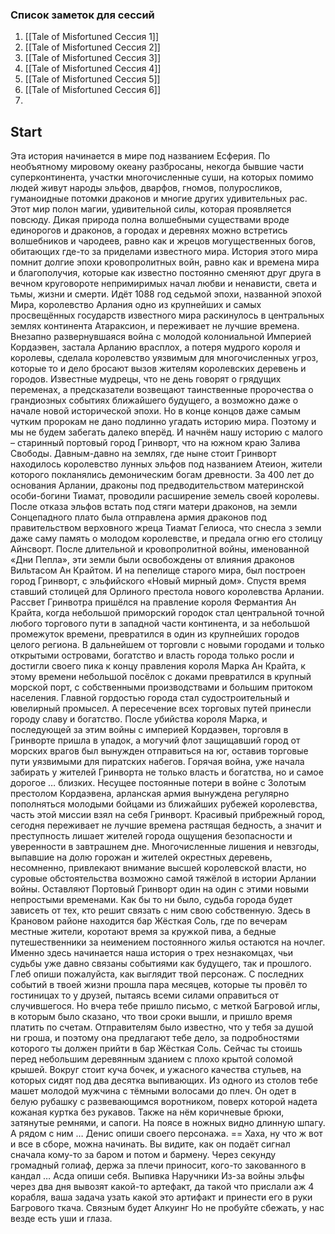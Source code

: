 ### Список заметок для сессий
1. [[Tale of Misfortuned Сессия 1]]
2. [[Tale of Misfortuned Сессия 2]]
3. [[Tale of Misfortuned Сессия 3]]
4. [[Tale of Misfortuned Сессия 4]]
5. [[Tale of Misfortuned Сессия 5]]
6. [[Tale of Misfortuned Сессия 6]]
7. 

## Start
Эта история начинается в мире под названием Есферия. По необъятному мировому
океану разбросаны, некогда бывшие части суперконтинента, участки
многочисленные суши, на которых помимо людей живут народы эльфов, дварфов,
гномов, полуросликов, гуманоидные потомки драконов и многие других
удивительных рас. Этот мир полон магии, удивительной силы, которая проявляется
повсюду. Дикая природа полна волшебными существами вроде единорогов и
драконов, а городах и деревнях можно встретись волшебников и чародеев, равно как
и жрецов могущественных богов, обитающих где-то за приделами известного мира.
История этого мира помнит долгие эпохи кровопролитных войн, равно как и времена
мира и благополучия, которые как известно постоянно сменяют друг друга в вечном
круговороте непримиримых начал любви и ненависти, света и тьмы, жизни и смерти.
Идёт 1088 год седьмой эпохи, названной эпохой Мира, королевство Арлания одно из
крупнейших и самых просвещённых государств известного мира раскинулось в
центральных землях континента Атараксион, и переживает не лучшие времена.
Внезапно развернувшаяся война с молодой колониальной Империей Кордаэвен,
застала Арланию врасплох, а потеря мудрого короля и королевы, сделала
королевство уязвимым для многочисленных угроз, которые то и дело бросают вызов
жителям королевских деревень и городов. Известные мудрецы, что не день говорят о
грядущих переменах, а предсказатели возвещают таинственные пророчества о
грандиозных событиях ближайшего будущего, а возможно даже о начале новой
исторической эпохи. Но в конце концов даже самым чутким пророкам не дано
подлинно угадать историю мира. Поэтому и мы не будем забегать далеко вперёд. И
начнём нашу историю с малого – старинный портовый город Гринворт, что на южном
краю Залива Свободы. Давным-давно на землях, где ныне стоит Гринворт находилось
королевство лунных эльфов под названием Атеион, жители которого покланялись
демоническим богам древности. За 400 лет до основания Арлании, драконы под
предводительством материнской особи-богини Тиамат, проводили расширение
земель своей королевы. После отказа эльфов встать под стяги матери драконов, на
земли Сонцепадного плато была отправлена армия драконов под правительством
верховного жреца Тиамат Гелиоса, что снесла з земли даже саму память о молодом
королевстве, и предала огню его столицу Айнсворт. После длительной и
кровопролитной войны, именованной «Дни Пепла», эти земли были освобождены от
влияния драконов Вильтасом Ан Крайтом. И на пепелище старого мира, был
построен город Гринворт, с эльфийского «Новый мирный дом». Спустя время ставший
столицей для Орлиного престола нового королевства Арлании. Рассвет Гринвотра
пришёлся на правление короля Фермантия Ан Крайта, когда небольшой приморский
городок стал центральной точной любого торгового пути в западной части
континента, и за небольшой промежуток времени, превратился в один из
крупнейших городов целого региона. В дальнейшем от торговли с новыми городами
и только открытыми островами, богатство и власть города только росли и достигли
своего пика к концу правления короля Марка Ан Крайта, к этому времени небольшой
посёлок с доками превратился в крупный морской порт, с собственными
производствами и большим притоком населения. Главной гордостью города стал
судостроительный и ювелирный промысел. А пересечение всех торговых путей
принесли городу славу и богатство. После убийства короля Марка, и последующей за
этим войны с империей Кордаэвен, торговля в Гринворте пришла в упадок, а могучий
флот защищавший город от морских врагов был вынужден отправиться на юг,
оставив торговые пути уязвимыми для пиратских набегов. Горячая война, уже начала
забирать у жителей Гринворта не только власть и богатства, но и самое дорогое …
близких. Несущее постоянные потери в войне с Золотым престолом Кордаэвена,
арланская армия вынуждена регулярно пополняться молодыми бойцами из
ближайших рубежей королевства, часть этой миссии взял на себя Гринворт.
Красивый прибрежный город, сегодня переживает не лучшие времена растящая
бедность, а значит и преступность лишает жителей города ощущения безопасности
и уверенности в завтрашнем дне. Многочисленные лишения и невзгоды, выпавшие
на долю горожан и жителей окрестных деревень, несомненно, привлекают внимание
высшей королевской власти, но суровые обстоятельства возможно самой тяжёлой в
истории Арлании войны. Оставляют Портовый Гринворт один на один с этими
новыми непростыми временами. Как бы то ни было, судьба города будет зависеть от
тех, кто решит связать с ним свою собственную.
Здесь в Крановом районе находится бар Жёсткая Соль, где по вечерам местные
жители, коротают время за кружкой пива, а бедные путешественники за неимением
постоянного жилья остаются на ночлег. Именно здесь начинается наша история о
трех незнакомцах, чьи судьбы уже давно связаны событиями как будущего, так и
прошлого.
Глеб опиши пожалуйста, как выглядит твой персонаж. С последних событий в твоей
жизни прошла пара месяцев, которые ты провёл то гостиницах то у друзей, пытаясь
всеми силами оправиться от случившегося. Но вчера тебе пришло письмо, с меткой
Багровой иглы, в которым было сказано, что твои сроки вышли, и пришло время
платить по счетам. Отправителям было известно, что у тебя за душой ни гроша, и
поэтому она предлагают тебе дело, за подробностями которого ты должен прийти в
бар Жёсткая Соль. Сейчас ты стоишь перед небольшим деревянным зданием с плохо
крытой соломой крышей. Вокруг стоит куча бочек, и ужасного качества стульев, на
которых сидят под два десятка выпивающих.
Из одного из столов тебе машет молодой мужчина с тёмными волосами до плеч. Он
одет в белую рубашку с развевающимся воротником, поверх которой надета кожаная
куртка без рукавов. Также на нём коричневые брюки, затянутые ремнями, и сапоги.
На поясе в ножных видно длинную шпагу. А рядом с ним … Денис опиши своего
персонажа.
== Хаха, ну что ж вот и все в сборе, можна начинать.
Вы видите, как он подаёт сигнал сначала кому-то за баром и потом и бармену. Через
секунду громадный голиаф, держа за плечи приносит, кого-то закованного в кандал
… Асда опиши себя.
Выпивка
Наручники
Из-за войны эльфы через два дня вывозят какой-то артефакт, да такой что прислали
аж 4 корабля, ваша задача узать какой это артифакт и принести его в руки Багрового
ткача.
Связным будет Алкуинг
Но не пробуйте сбежать, у нас везде есть уши и глаза.
